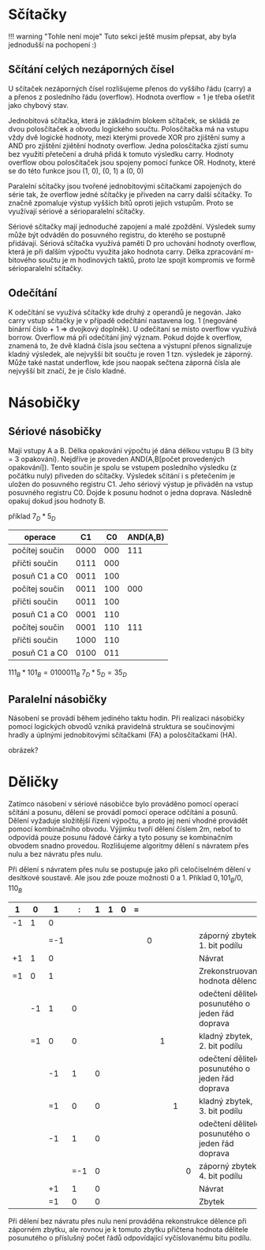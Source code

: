 # Sčítačky

!!! warning "Tohle není moje"
    Tuto sekci ještě musím přepsat, aby byla jednodušší na pochopení :)
    
## Sčítání celých nezáporných čísel
U sčítaček nezáporných čísel rozlišujeme přenos do vyššího řádu (carry) a a přenos z posledního řádu (overflow). Hodnota overflow = 1 je třeba ošetřit jako chybový stav.

Jednobitová sčítačka, která je základním blokem sčítaček, se skládá ze dvou polosčítaček a obvodu logického součtu. Polosčítačka má na vstupu vždy dvě logické hodnoty, mezi kterými provede XOR pro zjištění sumy a AND pro zjištění zjiětění hodnoty overflow. Jedna polosčítačka zjistí sumu bez využití přetečení a druhá přidá k tomuto výsledku carry. Hodnoty overflow obou polosčítaček jsou spojeny pomocí funkce OR. Hodnoty, které se do této funkce jsou (1, 0), (0, 1) a (0, 0)

Paralelní sčítačky jsou tvořené jednobitovými sčítačkami zapojených do série tak, že overflow jedné sčítačky je přiveden na carry další sčítačky. To značně zpomaluje výstup vyšších bitů oproti jejich vstupům. Proto se využívají sériové a sérioparalelní sčítačky.

Sériové sčítačky mají jednoduché zapojení a malé zpoždění. Výsledek sumy může být odváděn do posuvného registru, do kterého se postupně přidávají. Sériová sčítačka využívá paměti D pro uchování hodnoty overflow, která je při dalším výpočtu využita jako hodnota carry. Délka zpracování m-bitového součtu je m hodinových taktů, proto lze spojit kompromis ve formě sérioparalelní sčítačky.

## Odečítání
K odečítání se využívá sčítačky kde druhý z operandů je negován. Jako carry vstup sčítačky je v případě odečítání nastavena log. 1  (negováné binární číslo + 1 => dvojkový doplněk). U odečítaní se místo overflow využívá borrow. Overflow má při odečítání jiný význam. Pokud dojde k overflow, znamená to, že dvě kladná čísla
jsou sečtena a výstupní přenos signalizuje kladný výsledek, ale nejvyšší bit součtu je roven 1 tzn. výsledek je záporný. Může také nastat underflow, kde jsou naopak sečtena záporná čísla ale nejvyšší bit značí, že je číslo kladné.


# Násobičky
## Sériové násobičky
Mají vstupy A a B. Délka opakování výpočtu jé dána délkou vstupu B (3 bity = 3 opakování). Nejdříve je proveden AND(A,B\[počet provedených opakování\]). Tento součin je spolu se vstupem posledního výsledku (z počátku nuly) přiveden do sčítačky. Výsledek sčítání i s přetečením je uložen do posuvného registru C1. Jeho sériový výstup je přiváděn na vstup posuvného registru C0. Dojde k posunu hodnot o jedna doprava. Následně opakuj dokud jsou hodnoty B.

příklad $7_D*5_D$

| operace        | C1   | C0  | AND(A,B) |
| -------------- | ---- | --- | -------- |
| počítej součin | 0000 | 000 | 111      |
| přičti součin  | 0111 | 000 |          |
| posuň C1 a C0  | 0011 | 100 |          |
| počítej součin | 0011 | 100 | 000      |
| přičti součin  | 0011 | 100 |          |
| posuň C1 a C0  | 0001 | 110 |          |
| počítej součin | 0001 | 110 | 111      |
| přičti součin  | 1000 | 110 |          |
| posuň C1 a C0  | 0100 | 011 |          |
$111_B * 101_B =0100011_B$
$7_D*5_D=35_D$

## Paralelní násobičky
Násobení se provádí během jediného taktu hodin. Při realizaci
násobičky pomocí logických obvodů vzniká pravidelná struktura se součinovými hradly a úplnými jednobitovými sčítačkami (FA) a polosčítačkami (HA).

obrázek?
# Děličky
Zatímco násobení v sériové násobičce bylo prováděno pomocí operací sčítání a posunu, dělení se provádí pomocí operace odčítání a posunů. Dělení vyžaduje složitější řízení výpočtu, a proto jej není vhodné provádět pomocí kombinačního obvodu. Výjimku tvoří dělení číslem 2m, neboť to odpovídá pouze posunu řádové čárky a tyto posuny se kombinačním obvodem snadno provedou. Rozlišujeme algoritmy dělení s návratem přes nulu a bez návratu přes nulu.

Při dělení s návratem přes nulu se postupuje jako při celočíselném dělení v desítkové soustavě. Ale jsou zde pouze možnosti 0 a 1. Příklad $0,101_B / 0,110_B$

| 1   | 0   | 1   | :   | 1   | 1   | 0   | =   |     |     |     |     |                                                  |
| --- | --- | --- | --- | --- | --- | --- | --- | --- | --- | --- | --- | ------------------------------------------------ |
| -1  | 1   | 0   |     |     |     |     |     |     |     |     |     |                                                  |
|     |     | =-1 |     |     |     |     |     | 0   |     |     |     | záporný zbytek, 1. bit podílu                    |
| +1  | 1   | 0   |     |     |     |     |     |     |     |     |     | Návrat                                           |
| =1  | 0   | 1   |     |     |     |     |     |     |     |     |     | Zrekonstruovaná hodnota dělence                  |
|     | -1  | 1   | 0   |     |     |     |     |     |     |     |     | odečtení dělitele posunutého o jeden řád doprava |
|     | =1  | 0   | 0   |     |     |     |     |     | 1   |     |     | kladný zbytek, 2. bit podílu                     |
|     |     | -1  | 1   | 0   |     |     |     |     |     |     |     | odečtení dělitele posunutého o jeden řád doprava |
|     |     | =1  | 0   | 0   |     |     |     |     |     | 1   |     | kladný zbytek, 3. bit podílu                     |
|     |     | -1  | 1   | 0   |     |     |     |     |     |     |     | odečtení dělitele posunutého o jeden řád doprava |
|     |     |     | =-1 | 0   |     |     |     |     |     |     | 0   | záporný zbytek, 4. bit podílu                    |
|     |     | +1  | 1   | 0   |     |     |     |     |     |     |     | Návrat                                           |
|     |     | =1  | 0   | 0   |     |     |     |     |     |     |     | Zbytek                                           |

Při dělení bez návratu přes nulu není prováděna rekonstrukce dělence při záporném
zbytku, ale rovnou je k tomuto zbytku přičtena hodnota dělitele posunutého o příslušný počet řádů
odpovídající vyčíslovanému bitu podílu.
